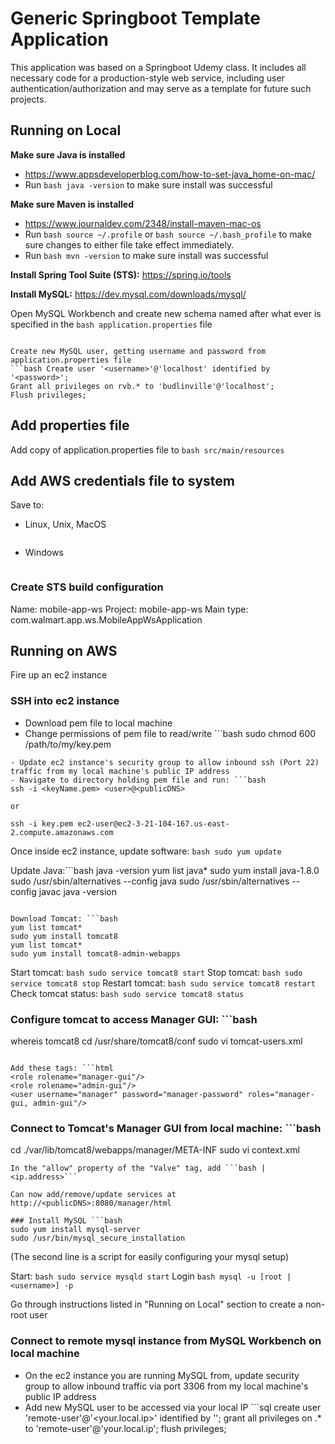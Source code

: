 # Generic Springboot Template Application
This application was based on a Springboot Udemy class. It includes all necessary code for a production-style web service, including user authentication/authorization and may serve as a template for future such projects.

## Running on Local
**Make sure Java is installed**
- https://www.appsdeveloperblog.com/how-to-set-java_home-on-mac/
- Run ```bash java -version``` to make sure install was successful

**Make sure Maven is installed**
- https://www.journaldev.com/2348/install-maven-mac-os
- Run ```bash source ~/.profile``` or ```bash source ~/.bash_profile``` to make sure changes to either file take effect immediately.
- Run ```bash mvn -version``` to make sure install was successful

**Install Spring Tool Suite (STS):** https://spring.io/tools

**Install MySQL:** https://dev.mysql.com/downloads/mysql/

Open MySQL Workbench and create new schema named after what ever is specified in the ```bash application.properties``` file
```

Create new MySQL user, getting username and password from application.properties file
```bash Create user '<username>'@'localhost' identified by '<password>';
Grant all privileges on rvb.* to 'budlinville'@'localhost';
Flush privileges;
```
## Add properties file
Add copy of application.properties file to ```bash src/main/resources```

## Add AWS credentials file to system
Save to:
- Linux, Unix, MacOS
```bash ~/.aws/credentials
```
- Windows
```bash C:\Users\<USERNAME>\.aws\credentials
```

### Create STS build configuration
Name: mobile-app-ws
Project: mobile-app-ws
Main type: com.walmart.app.ws.MobileAppWsApplication


## Running on AWS
Fire up an ec2 instance

### SSH into ec2 instance
- Download pem file to local machine
- Change permissions of pem file to read/write ```bash
sudo chmod 600 /path/to/my/key.pem
```
- Update ec2 instance's security group to allow inbound ssh (Port 22) traffic from my local machine's public IP address
- Navigate to directory holding pem file and run: ```bash
ssh -i <keyName.pem> <user>@<publicDNS>

or

ssh -i key.pem ec2-user@ec2-3-21-104-167.us-east-2.compute.amazonaws.com
```

Once inside ec2 instance, update software: ```bash sudo yum update```

Update Java:```bash
java -version
yum list java*
sudo yum install java-1.8.0
sudo /usr/sbin/alternatives --config java
sudo /usr/sbin/alternatives --config javac
java -version
```

Download Tomcat: ```bash
yum list tomcat*
sudo yum install tomcat8
yum list tomcat*
sudo yum install tomcat8-admin-webapps
```

Start tomcat: ```bash sudo service tomcat8 start```
Stop tomcat: ```bash sudo service tomcat8 stop```
Restart tomcat: ```bash sudo service tomcat8 restart```
Check tomcat status: ```bash sudo service tomcat8 status```

### Configure tomcat to access Manager GUI: ```bash
whereis tomcat8
cd /usr/share/tomcat8/conf
sudo vi tomcat-users.xml
```

Add these tags: ```html
<role rolename="manager-gui"/>
<role rolename="admin-gui"/>
<user username="manager" password="manager-password" roles="manager-gui, admin-gui"/>
```

### Connect to Tomcat's Manager GUI from local machine: ```bash
cd ./var/lib/tomcat8/webapps/manager/META-INF
sudo vi context.xml
```
In the "allow" property of the "Valve" tag, add ```bash |<ip.address>```

Can now add/remove/update services at http://<publicDNS>:8080/manager/html

### Install MySQL ```bash
sudo yum install mysql-server
sudo /usr/bin/mysql_secure_installation
```
(The second line is a script for easily configuring your mysql setup)

Start: ```bash sudo service mysqld start```
Login ```bash mysql -u [root | <username>] -p```

Go through instructions listed in "Running on Local" section to create a non-root user

### Connect to remote mysql instance from MySQL Workbench on local machine
- On the ec2 instance you are running MySQL from, update security group to allow inbound traffic via port 3306 from my local machine's public IP address
- Add new MySQL user to be accessed via your local IP ```sql
create user 'remote-user'@'<your.local.ip>' identified by '<password>';
grant all privileges on <db-name>.* to 'remote-user'@'your.local.ip';
flush privileges;
```
